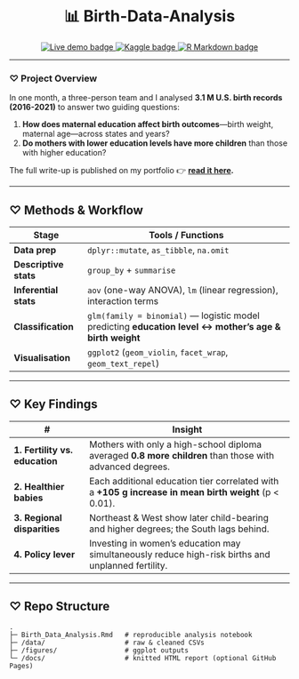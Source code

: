 <!-- ---------------------------------------------------------
  Birth-Data-Analysis · Maternal Education & Birth Outcomes
---------------------------------------------------------- -->

<h1 align="center">📊 Birth-Data-Analysis</h1>

<p align="center">
  <a href="https://raameena.github.io/Portfolio/posts/BirthDataAnalysis_Post/">
    <img src="https://img.shields.io/badge/demo-live%20post-2ea44f?logo=githubpages&logoColor=white" alt="Live demo badge">
  </a>
  <a href="https://www.kaggle.com/datasets/danbraswell/temporary-us-births">
    <img src="https://img.shields.io/badge/dataset-Kaggle-blue?logo=kaggle" alt="Kaggle badge">
  </a>
  <a href="https://github.com/raameena/Birth-Data-Analysis/blob/main/Birth_Data_Analysis.Rmd">
    <img src="https://img.shields.io/badge/code-R%20Markdown-75AADB?logo=r" alt="R Markdown badge">
  </a>
</p>

---

### ♡ Project Overview
In one month, a three-person team and I analysed **3.1 M U.S. birth records (2016-2021)** to answer two guiding questions:

1. **How does maternal education affect birth outcomes**—birth weight, maternal age—across states and years?
2. **Do mothers with lower education levels have more children** than those with higher education?

The full write-up is published on my portfolio 👉 **[read it here](https://raameena.github.io/Portfolio/posts/BirthDataAnalysis_Post/).**

---

## ♡ Methods & Workflow

| Stage | Tools / Functions |
|-------|-------------------|
| **Data prep** | `dplyr::mutate`, `as_tibble`, `na.omit` |
| **Descriptive stats** | `group_by` + `summarise` |
| **Inferential stats** | `aov` (one-way ANOVA), `lm` (linear regression), interaction terms |
| **Classification** | `glm(family = binomial)` — logistic model predicting **education level ↔︎ mother’s age & birth weight** |
| **Visualisation** | `ggplot2` (`geom_violin`, `facet_wrap`, `geom_text_repel`) |

---

## ♡ Key Findings

| # | Insight |
|---|---------|
| **1. Fertility vs. education** | Mothers with only a high-school diploma averaged **0.8 more children** than those with advanced degrees. |
| **2. Healthier babies** | Each additional education tier correlated with a **+105 g increase in mean birth weight** (p < 0.01). |
| **3. Regional disparities** | Northeast & West show later child-bearing and higher degrees; the South lags behind. |
| **4. Policy lever** | Investing in women’s education may simultaneously reduce high-risk births and unplanned fertility. |

---

## ♡ Repo Structure

```text
.
├─ Birth_Data_Analysis.Rmd   # reproducible analysis notebook
├─ /data/                    # raw & cleaned CSVs
├─ /figures/                 # ggplot outputs
└─ /docs/                    # knitted HTML report (optional GitHub Pages)
